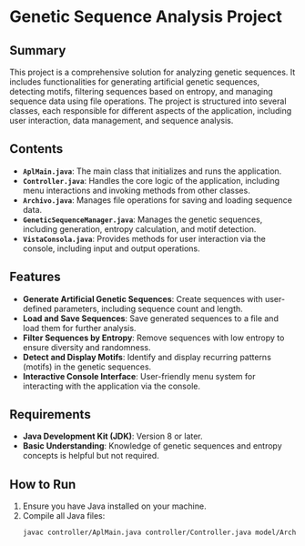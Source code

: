 # Genetic Sequence Analysis Project

## Summary

This project is a comprehensive solution for analyzing genetic sequences. It includes functionalities for generating artificial genetic sequences, detecting motifs, filtering sequences based on entropy, and managing sequence data using file operations. The project is structured into several classes, each responsible for different aspects of the application, including user interaction, data management, and sequence analysis.

## Contents

- **`AplMain.java`**: The main class that initializes and runs the application.
- **`Controller.java`**: Handles the core logic of the application, including menu interactions and invoking methods from other classes.
- **`Archivo.java`**: Manages file operations for saving and loading sequence data.
- **`GeneticSequenceManager.java`**: Manages the genetic sequences, including generation, entropy calculation, and motif detection.
- **`VistaConsola.java`**: Provides methods for user interaction via the console, including input and output operations.

## Features

- **Generate Artificial Genetic Sequences**: Create sequences with user-defined parameters, including sequence count and length.
- **Load and Save Sequences**: Save generated sequences to a file and load them for further analysis.
- **Filter Sequences by Entropy**: Remove sequences with low entropy to ensure diversity and randomness.
- **Detect and Display Motifs**: Identify and display recurring patterns (motifs) in the genetic sequences.
- **Interactive Console Interface**: User-friendly menu system for interacting with the application via the console.

## Requirements

- **Java Development Kit (JDK)**: Version 8 or later.
- **Basic Understanding**: Knowledge of genetic sequences and entropy concepts is helpful but not required.

## How to Run

1. Ensure you have Java installed on your machine.
2. Compile all Java files:
   ```bash
   javac controller/AplMain.java controller/Controller.java model/Archivo.java model/GeneticSequenceManager.java view/VistaConsola.java
